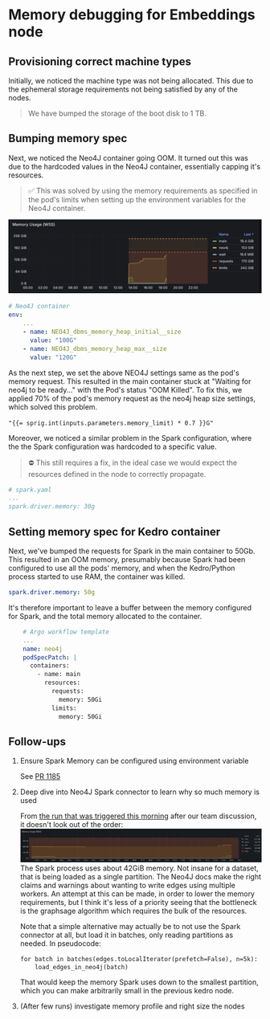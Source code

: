 # Memory debugging for Embeddings node

## Provisioning correct machine types

Initially, we noticed the machine type was not being allocated. This due to the ephemeral storage requirements not being satisfied by any of the nodes.

> We have bumped the storage of the boot disk to 1 TB.

## Bumping memory spec

Next, we noticed the Neo4J container going OOM. It turned out this was due to the hardcoded values in the Neo4J container, essentially capping it's resources.

> ✅ This was solved by using the memory requirements as specified in the pod's limits when setting up the environment variables for the Neo4J container.

![](./assets/memory_usage.png)

```yaml
# Neo4J container
env:
    ...
    - name: NEO4J_dbms_memory_heap_initial__size
      value: "100G"
    - name: NEO4J_dbms_memory_heap_max__size
      value: "120G"
```

As the next step, we set the above NEO4J settings same as the pod's memory request. This resulted in the main container stuck at "Waiting for neo4j to be ready..." with the Pod's status "OOM Killed".
To fix this, we applied 70% of the pod's memory request as the neo4j heap size settings, which solved this problem.

`"{{= sprig.int(inputs.parameters.memory_limit) * 0.7 }}G"`

Moreover, we noticed a similar problem in the Spark configuration, where the the Spark configuration was hardcoded to a specific value.

> ⛔️ This still requires a fix, in the ideal case we would expect the resources defined in the node to correctly propagate.

```yaml
# spark.yaml
...
spark.driver.memory: 30g
```

## Setting memory spec for Kedro container

Next, we've bumped the requests for Spark in the main container to 50Gb. This resulted in an OOM memory, presumably because Spark had been configured to use all the pods' memory, and when the Kedro/Python process started to use RAM, the container was killed.

```yaml
spark.driver.memory: 50g
```

It's therefore important to leave a buffer between the memory configured for Spark, and the total memory allocated to the container.

```yaml
    # Argo workflow template
    ...
    name: neo4j
    podSpecPatch: |
      containers:
        - name: main
          resources:
            requests:
              memory: 50Gi
            limits:
              memory: 50Gi
```

## Follow-ups

1. Ensure Spark Memory can be configured using environment variable

   See [PR 1185](https://github.com/everycure-org/matrix/pull/1185)

2. Deep dive into Neo4J Spark connector to learn why so much memory is used

   From [the run that was triggered this
   morning](https://argo.platform.dev.everycure.org/workflows/argo-workflows/debug-integrated-embeddings-ac71c0f1?tab=workflow&uid=a9999975-9e1e-483b-a737-58ccb7b84227)
   after our team discussion, it doesn't look out of the order:
   ![](./assets/mem_usage_embeddings_pod.png) The Spark process uses about
   42GiB memory. Not insane for a dataset, that is being loaded as a single
   partition. The Neo4J docs make the right claims and warnings about wanting
   to write edges using multiple workers. An attempt at this can be made, in
   order to lower the memory requirements, but I think it's less of a priority
   seeing that the bottleneck is the graphsage algorithm which requires the
   bulk of the resources.

   Note that a simple alternative may actually be to not use the Spark
   connector at all, but load it in batches, only reading partitions as needed.
   In pseudocode:

   ```
   for batch in batches(edges.toLocalIterator(prefetch=False), n=5k):
       load_edges_in_neo4j(batch)
   ```

   That would keep the memory Spark uses down to the smallest partition, which
   you can make arbitrarily small in the previous kedro node.

3. (After few runs) investigate memory profile and right size the nodes
